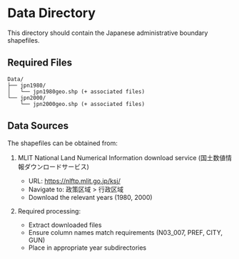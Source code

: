 # Data Directory

This directory should contain the Japanese administrative boundary shapefiles.

## Required Files

```
Data/
├── jpn1980/
│   └── jpn1980geo.shp (+ associated files)
└── jpn2000/
    └── jpn2000geo.shp (+ associated files)
```

## Data Sources

The shapefiles can be obtained from:
1. MLIT National Land Numerical Information download service (国土数値情報ダウンロードサービス)
   - URL: https://nlftp.mlit.go.jp/ksj/
   - Navigate to: 政策区域 > 行政区域
   - Download the relevant years (1980, 2000)

2. Required processing:
   - Extract downloaded files
   - Ensure column names match requirements (N03_007, PREF, CITY, GUN)
   - Place in appropriate year subdirectories 